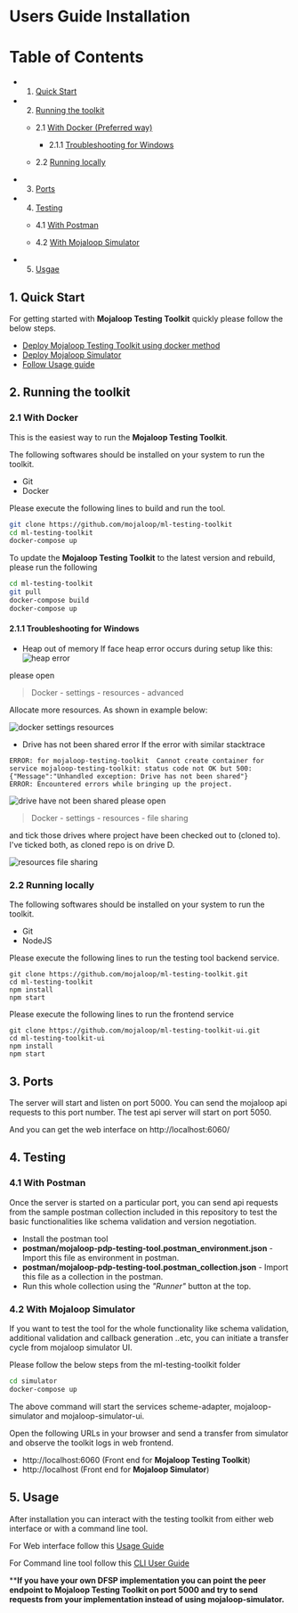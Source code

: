# Users Guide Installation
Table of Contents
=================

- 1. [Quick Start](#1-quick-start)

- 2. [Running the toolkit](#2-running-the-toolkit)

  - 2.1 [With Docker (Preferred way)](#21-with-docker)
	
	- 2.1.1 [Troubleshooting for Windows](#211-troubleshooting-for-windows)

  - 2.2 [Running locally](#22-running-locally)

- 3. [Ports](#3-ports)

- 4. [Testing](#4-testing)

  - 4.1 [With Postman](#41-with-postman)

  - 4.2 [With Mojaloop Simulator](#42-with-mojaloop-simulator)

- 5. [Usgae](#5-usage)


## 1. Quick Start

For getting started with **Mojaloop Testing Toolkit** quickly please follow the below steps.

* [Deploy Mojaloop Testing Toolkit using docker method](#21-with-docker)
* [Deploy Mojaloop Simulator](#42-with-mojaloop-simulator)
* [Follow Usage guide](/documents/User-Guide.md)


## 2. Running the toolkit

### 2.1 With Docker

This is the easiest way to run the **Mojaloop Testing Toolkit**.

The following softwares should be installed on your system to run the toolkit.

* Git
* Docker

Please execute the following lines to build and run the tool. 

```bash
git clone https://github.com/mojaloop/ml-testing-toolkit
cd ml-testing-toolkit
docker-compose up
```

To update the **Mojaloop Testing Toolkit** to the latest version and rebuild, please run the following

```bash
cd ml-testing-toolkit
git pull
docker-compose build
docker-compose up
```

#### 2.1.1 Troubleshooting for Windows

* Heap out of memory
If face heap error occurs during setup like this: 
  ![heap error](/assets/images/heap_error_windows.jpg)

please open 
> Docker - settings - resources - advanced  

Allocate more resources. As shown in example below: 

  ![docker settings resources](/assets/images/apply_and_restart.jpg)
  
* Drive has not been shared error
If the error with similar stacktrace 
```
ERROR: for mojaloop-testing-toolkit  Cannot create container for service mojaloop-testing-toolkit: status code not OK but 500: {"Message":"Unhandled exception: Drive has not been shared"}
ERROR: Encountered errors while bringing up the project.
```

  ![drive have not been shared](/assets/images/drive_have_not_been_shared.jpg)
please open 
> Docker - settings - resources - file sharing

and tick those drives where project have been checked out to (cloned to). 
I've  ticked both, as cloned repo is on drive D. 

  ![resources file sharing](/assets/images/local_drives_to_be_available.jpg)


### 2.2 Running locally

The following softwares should be installed on your system to run the toolkit.

* Git
* NodeJS
  
Please execute the following lines to run the testing tool backend service.

```
git clone https://github.com/mojaloop/ml-testing-toolkit.git
cd ml-testing-toolkit
npm install
npm start
```

Please execute the following lines to run the frontend service
```
git clone https://github.com/mojaloop/ml-testing-toolkit-ui.git
cd ml-testing-toolkit-ui
npm install
npm start
```

## 3. Ports

The server will start and listen on port 5000. You can send the mojaloop api requests to this port number.
The test api server will start on port 5050.

And you can get the web interface on http://localhost:6060/

## 4. Testing

### 4.1 With Postman

Once the server is started on a particular port, you can send api requests from the sample postman collection included in this repository to test the basic functionalities like schema validation and version negotiation.

* Install the postman tool
* **postman/mojaloop-pdp-testing-tool.postman_environment.json** - Import this file as environment in postman.
* **postman/mojaloop-pdp-testing-tool.postman_collection.json** - Import this file as a collection in the postman.
* Run this whole collection using the *"Runner"* button at the top.

### 4.2 With Mojaloop Simulator

If you want to test the tool for the whole functionality like schema validation, additional validation and callback generation ..etc, you can initiate a transfer cycle from mojaloop simulator UI.

Please follow the below steps from the ml-testing-toolkit folder

```bash
cd simulator
docker-compose up
```

The above command will start the services scheme-adapter, mojaloop-simulator and mojaloop-simulator-ui.

Open the following URLs in your browser and send a transfer from simulator and observe the toolkit logs in web frontend.

* http://localhost:6060 (Front end for **Mojaloop Testing Toolkit**)
* http://localhost (Front end for **Mojaloop Simulator**)


## 5. Usage

After installation you can interact with the testing toolkit from either web interface or with a command line tool.

For Web interface follow this [Usage Guide](/documents/User-Guide.md)

For Command line tool follow this [CLI User Guide](/documents/User-Guide-CLI.md)


****If you have your own DFSP implementation you can point the peer endpoint to **Mojaloop Testing Toolkit** on port 5000 and try to send requests from your implementation instead of using mojaloop-simulator.**
